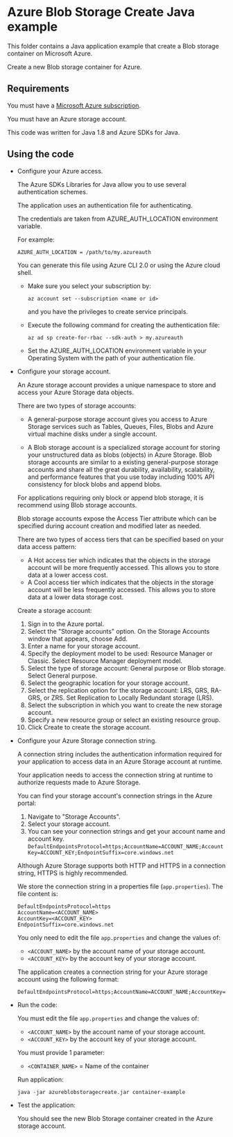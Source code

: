 # Azure Blob Storage Create Java example

This folder contains a Java application example that create a Blob storage container on Microsoft Azure.

Create a new Blob storage container for Azure.



## Requirements

You must have a [Microsoft Azure subscription](https://azure.microsoft.com/).

You must have an Azure storage account.

This code was written for Java 1.8 and Azure SDKs for Java.



## Using the code

* Configure your Azure access.

  The Azure SDKs Libraries for Java allow you to use several authentication schemes.

  The application uses an authentication file for authenticating.

  The credentials are taken from AZURE_AUTH_LOCATION environment variable.

  For example:
  
  ```
  AZURE_AUTH_LOCATION = /path/to/my.azureauth
  ```

  You can generate this file using Azure CLI 2.0 or using the Azure cloud shell.

    * Make sure you select your subscription by:

      ```
      az account set --subscription <name or id>
      ```

      and you have the privileges to create service principals.

    * Execute the following command for creating the authentication file:
    
      ```
      az ad sp create-for-rbac --sdk-auth > my.azureauth
      ```
    
    * Set the AZURE_AUTH_LOCATION environment variable in your Operating System with the path of your authentication file.

* Configure your storage account.

  An Azure storage account provides a unique namespace to store and access your Azure Storage data objects.
  
  There are two types of storage accounts:
  
    * A general-purpose storage account gives you access to Azure Storage services such as Tables, Queues, Files, Blobs and Azure virtual machine disks under a single account.

    * A Blob storage account is a specialized storage account for storing your unstructured data as blobs (objects) in Azure Storage.
      Blob storage accounts are similar to a existing general-purpose storage accounts and share all the great durability, availability,
      scalability, and performance features that you use today including 100% API consistency for block blobs and append blobs.

  For applications requiring only block or append blob storage, it is recommend using Blob storage accounts.

  Blob storage accounts expose the Access Tier attribute which can be specified during account creation and modified later as needed.

  There are two types of access tiers that can be specified based on your data access pattern:
    * A Hot access tier which indicates that the objects in the storage account will be more frequently accessed.
      This allows you to store data at a lower access cost.
    * A Cool access tier which indicates that the objects in the storage account will be less frequently accessed.
      This allows you to store data at a lower data storage cost.
  
  Create a storage account:
  
    1. Sign in to the Azure portal.
    2. Select the "Storage accounts" option. On the Storage Accounts window that appears, choose Add.
    3. Enter a name for your storage account.
    4. Specify the deployment model to be used: Resource Manager or Classic. Select Resource Manager deployment model.
    5. Select the type of storage account: General purpose or Blob storage. Select General purpose.
    6. Select the geographic location for your storage account. 
    7. Select the replication option for the storage account: LRS, GRS, RA-GRS, or ZRS. Set Replication to Locally Redundant storage (LRS).
    8. Select the subscription in which you want to create the new storage account.
    9. Specify a new resource group or select an existing resource group. 
    10. Click Create to create the storage account.
    
* Configure your Azure Storage connection string.

  A connection string includes the authentication information required for your application to access data in an Azure Storage account at runtime.

  Your application needs to access the connection string at runtime to authorize requests made to Azure Storage.

  You can find your storage account's connection strings in the Azure portal:
  
    1. Navigate to "Storage Accounts".
    2. Select your storage account.
    3. You can see your connection strings and get your account name and account key.
      ```
      DefaultEndpointsProtocol=https;AccountName=ACCOUNT_NAME;AccountKey=ACCOUNT_KEY;EndpointSuffix=core.windows.net
      ```
  
  Although Azure Storage supports both HTTP and HTTPS in a connection string, HTTPS is highly recommended.

  We store the connection string in a properties file (`app.properties`). The file content is:
  
  ```
  DefaultEndpointsProtocol=https
  AccountName=<ACCOUNT_NAME>
  AccountKey=<ACCOUNT_KEY>
  EndpointSuffix=core.windows.net
  ```

  You only need to edit the file `app.properties` and change the values of:
  
    * `<ACCOUNT_NAME>` by the account name of your storage account.
    * `<ACCOUNT_KEY>` by the account key of your storage account.
  
  The application creates a connection string for your Azure storage account using the following format:
  
  ```
  DefaultEndpointsProtocol=https;AccountName=ACCOUNT_NAME;AccountKey=ACCOUNT_KEY;EndpointSuffix=core.windows.net
  ```

* Run the code:

  You must edit the file `app.properties` and change the values of:
  
    * `<ACCOUNT_NAME>` by the account name of your storage account.
    * `<ACCOUNT_KEY>` by the account key of your storage account.

  You must provide 1 parameter:

    * `<CONTAINER_NAME>` = Name of the container

  Run application:
  
  ```
  java -jar azureblobstoragecreate.jar container-example
  ```

* Test the application:

  You should see the new Blob Storage container created in the Azure storage account.
